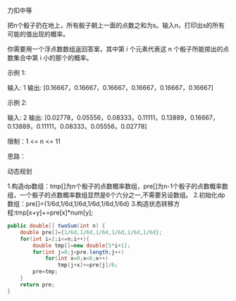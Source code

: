 力扣中等



把n个骰子扔在地上，所有骰子朝上一面的点数之和为s。输入n，打印出s的所有可能的值出现的概率。

你需要用一个浮点数数组返回答案，其中第 i 个元素代表这 n 个骰子所能掷出的点数集合中第 i 小的那个的概率。





示例 1:

输入: 1
输出: [0.16667，0.16667，0.16667，0.16667，0.16667，0.16667]



示例 2:

输入: 2
输出: [0.02778，0.05556，0.08333，0.11111，0.13889，0.16667，0.13889，0.11111，0.08333，0.05556，0.02778]




限制：1 <= n <= 11





思路：

动态规划

1.构造dp数组：tmp[]为n个骰子的点数概率数组，pre[]为n-1个骰子的点数概率数组，一个骰子的点数概率数组显然是6个六分之一,不需要另设数组。
2.初始化dp数组：pre[]={1/6d,1/6d,1/6d,1/6d,1/6d,1/6d}
3.构造状态转移方程:tmp[x+y]+=pre[x]*num[y];

```java
public double[] twoSum(int n) {
    double pre[]={1/6d,1/6d,1/6d,1/6d,1/6d,1/6d};
    for(int i=2;i<=n;i++){
        double tmp[]=new double[5*i+1];
        for(int j=0;j<pre.length;j++)
            for(int x=0;x<6;x++)
                tmp[j+x]+=pre[j]/6;
        pre=tmp;
    }
    return pre;
}
```
